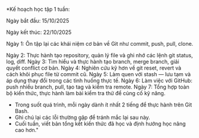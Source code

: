 \*Kế hoạch học tập 1 tuần:

Ngày bắt đầu: 15/10/2025

Ngày kết thúc: 22/10/2025

Ngày 1: Ôn tập lại các khái niệm cơ bản về Git như commit, push, pull, clone.

Ngày 2: Thực hành tạo repository, quản lý file và ghi nhớ các lệnh git status, log, diff.                                                                       Ngày 3: Tìm hiểu và thực hành tạo branch, merge branch, giải quyết conflict cơ bản.                                                                             Ngày 4: Nghiên cứu kỹ hơn về git reset, revert và cách khôi phục file từ commit cũ.                                                                             Ngày 5: Làm quen với stash — lưu tạm và áp dụng thay đổi trong các tình huống thực tế.                                                                         Ngày 6: Làm việc với GitHub: push nhiều branch, pull, tạo tag và kiểm tra remote.                                                                              Ngày 7: Tổng hợp toàn bộ kiến thức, thực hành làm bài kiểm tra thử để củng cố kỹ năng.

* Trong suốt quá trình, mỗi ngày dành ít nhất 2 tiếng để thực hành trên Git Bash.
* Ghi chú lại các lỗi thường gặp để tránh mắc lại sau này.
* Cuối tuần, viết bản tổng kết kiến thức đã học và định hướng học nâng cao hơn."
